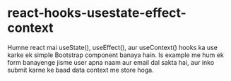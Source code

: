 # react-hooks-usestate-effect-context
Humne react mai useState(), useEffect(), aur useContext() hooks ka use karke ek simple Bootstrap component banaya hain. Is example me hum ek form banayenge jisme user apna naam aur email dal sakta hai, aur inko submit karne ke baad data context me store hoga.
